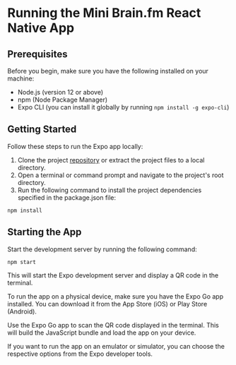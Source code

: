# Running the Mini Brain.fm React Native App

## Prerequisites

Before you begin, make sure you have the following installed on your machine:

- Node.js (version 12 or above)
- npm (Node Package Manager)
- Expo CLI (you can install it globally by running `npm install -g expo-cli`)

## Getting Started

Follow these steps to run the Expo app locally:

1. Clone the project [repository](https://github.com/Rafaell416/api_mini_brain_dot_fm.git) or extract the project files to a local directory.
2. Open a terminal or command prompt and navigate to the project's root directory.
3. Run the following command to install the project dependencies specified in the package.json file:

```
npm install
```

## Starting the App

Start the development server by running the following command:

```
npm start
```

This will start the Expo development server and display a QR code in the terminal.

To run the app on a physical device, make sure you have the Expo Go app installed. You can download it from the App Store (iOS) or Play Store (Android).

Use the Expo Go app to scan the QR code displayed in the terminal. This will build the JavaScript bundle and load the app on your device.

If you want to run the app on an emulator or simulator, you can choose the respective options from the Expo developer tools.
